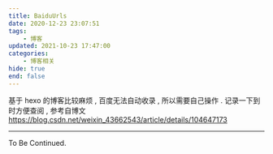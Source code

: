```yaml
---
title: BaiduUrls
date: 2020-12-23 23:07:51
tags:
    - 博客
updated: 2021-10-23 17:47:00
categories:
    - 博客相关
hide: true
end: false
---
```


基于 hexo 的博客比较麻烦 , 百度无法自动收录 , 所以需要自己操作 . 记录一下到时方便查阅 , 参考自博文 https://blog.csdn.net/weixin_43662543/article/details/104647173

<!-- more -->

---

To Be Continued.

<!-- Q.E.D. -->